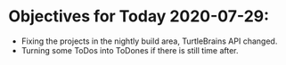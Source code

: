 # Objectives for Today 2020-07-29:

- Fixing the projects in the nightly build area, TurtleBrains API changed.
- Turning some ToDos into ToDones if there is still time after.
